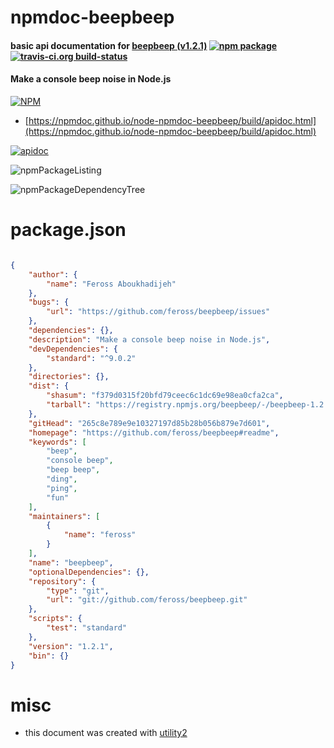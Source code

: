 # npmdoc-beepbeep

#### basic api documentation for  [beepbeep (v1.2.1)](https://github.com/feross/beepbeep#readme)  [![npm package](https://img.shields.io/npm/v/npmdoc-beepbeep.svg?style=flat-square)](https://www.npmjs.org/package/npmdoc-beepbeep) [![travis-ci.org build-status](https://api.travis-ci.org/npmdoc/node-npmdoc-beepbeep.svg)](https://travis-ci.org/npmdoc/node-npmdoc-beepbeep)

#### Make a console beep noise in Node.js

[![NPM](https://nodei.co/npm/beepbeep.png?downloads=true&downloadRank=true&stars=true)](https://www.npmjs.com/package/beepbeep)

- [https://npmdoc.github.io/node-npmdoc-beepbeep/build/apidoc.html](https://npmdoc.github.io/node-npmdoc-beepbeep/build/apidoc.html)

[![apidoc](https://npmdoc.github.io/node-npmdoc-beepbeep/build/screenCapture.buildCi.browser.%252Ftmp%252Fbuild%252Fapidoc.html.png)](https://npmdoc.github.io/node-npmdoc-beepbeep/build/apidoc.html)

![npmPackageListing](https://npmdoc.github.io/node-npmdoc-beepbeep/build/screenCapture.npmPackageListing.svg)

![npmPackageDependencyTree](https://npmdoc.github.io/node-npmdoc-beepbeep/build/screenCapture.npmPackageDependencyTree.svg)



# package.json

```json

{
    "author": {
        "name": "Feross Aboukhadijeh"
    },
    "bugs": {
        "url": "https://github.com/feross/beepbeep/issues"
    },
    "dependencies": {},
    "description": "Make a console beep noise in Node.js",
    "devDependencies": {
        "standard": "^9.0.2"
    },
    "directories": {},
    "dist": {
        "shasum": "f379d0315f20bfd79ceec6c1dc69e98ea0cfa2ca",
        "tarball": "https://registry.npmjs.org/beepbeep/-/beepbeep-1.2.1.tgz"
    },
    "gitHead": "265c8e789e9e10327197d85b28b056b879e7d601",
    "homepage": "https://github.com/feross/beepbeep#readme",
    "keywords": [
        "beep",
        "console beep",
        "beep beep",
        "ding",
        "ping",
        "fun"
    ],
    "maintainers": [
        {
            "name": "feross"
        }
    ],
    "name": "beepbeep",
    "optionalDependencies": {},
    "repository": {
        "type": "git",
        "url": "git://github.com/feross/beepbeep.git"
    },
    "scripts": {
        "test": "standard"
    },
    "version": "1.2.1",
    "bin": {}
}
```



# misc
- this document was created with [utility2](https://github.com/kaizhu256/node-utility2)
